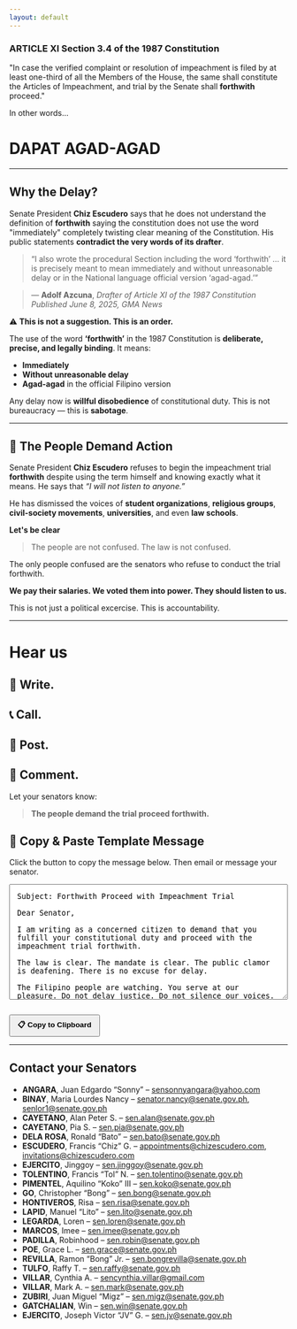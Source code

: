 ```yaml
---
layout: default
---
```


### ARTICLE XI Section 3.4 of the 1987 Constitution

"In case the verified complaint or resolution of impeachment is filed by at least one-third of all the Members of the House, the same shall constitute the Articles of Impeachment, and trial by the Senate shall **forthwith** proceed."

In other words...

# DAPAT AGAD-AGAD

---

## Why the Delay?

Senate President **Chiz Escudero** says that he does not understand the definition of **forthwith** saying the constitution does not use the word "immediately" completely twisting clear meaning of the Constitution. His public statements **contradict the very words of its drafter**.

> “I also wrote the procedural Section including the word ‘forthwith’ … it is precisely meant to mean immediately and without unreasonable delay or in the National language official version ‘agad-agad.’”  

> — **Adolf Azcuna**, 
> *Drafter of Article XI of the 1987 Constitution*  
> *Published June 8, 2025, GMA News*

⚠️ **This is not a suggestion. This is an order.**

The use of the word **‘forthwith’** in the 1987 Constitution is **deliberate, precise, and legally binding**. It means:

- **Immediately**  
- **Without unreasonable delay**  
- **Agad-agad** in the official Filipino version


Any delay now is **willful disobedience** of constitutional duty. This is not bureaucracy — this is **sabotage**. 

---


## 🚨 The People Demand Action

Senate President **Chiz Escudero** refuses to begin the impeachment trial **forthwith** despite using the term himself and knowing exactly what it means. He says that *“I will not listen to anyone.”*

He has dismissed the voices of **student organizations**, **religious groups**, **civil-society movements**, **universities**, and even **law schools**.

**Let's be clear**

> The people are not confused. 
> The law is not confused. 

The only people confused are the senators who refuse to conduct the trial forthwith.

**We pay their salaries. We voted them into power. They should listen to us.**

This is not just a political excercise. This is accountability.

---

# Hear us

## 📨 **Write.**  
## 📞 **Call.**  
## 📢 **Post.**  
## 💬 **Comment.**

Let your senators know:  
> **The people demand the trial proceed forthwith.**

<h2>📝 Copy & Paste Template Message</h2>
<p>Click the button to copy the message below. Then email or message your senator.</p>

<textarea id="message" rows="12" style="width:100%; padding:1em; font-family:monospace;">
Subject: Forthwith Proceed with Impeachment Trial

Dear Senator,

I am writing as a concerned citizen to demand that you fulfill your constitutional duty and proceed with the impeachment trial forthwith. 

The law is clear. The mandate is clear. The public clamor is deafening. There is no excuse for delay.

The Filipino people are watching. You serve at our pleasure. Do not delay justice. Do not silence our voices.

Forthwith means immediately. agad-agad.

Sincerely,
[Your Name]
[Your City/Province]
</textarea>

<button onclick="copyMessage()" style="margin-top:1em; padding:0.5em 1em; font-weight:bold;">📋 Copy to Clipboard</button>

<script>
function copyMessage() {
  var copyText = document.getElementById("message");
  copyText.select();
  copyText.setSelectionRange(0, 99999); // For mobile devices
  document.execCommand("copy");
  alert("Message copied to clipboard!");
}
</script>

---

## Contact your Senators

- **ANGARA**, Juan Edgardo “Sonny” – [sensonnyangara@yahoo.com](mailto:sensonnyangara@yahoo.com)  
- **BINAY**, Maria Lourdes Nancy – [senator.nancy@senate.gov.ph](mailto:senator.nancy@senate.gov.ph), [senlor1@senate.gov.ph](mailto:senlor1@senate.gov.ph)  
- **CAYETANO**, Alan Peter S. – [sen.alan@senate.gov.ph](mailto:sen.alan@senate.gov.ph)  
- **CAYETANO**, Pia S. – [sen.pia@senate.gov.ph](mailto:sen.pia@senate.gov.ph)  
- **DELA ROSA**, Ronald “Bato” – [sen.bato@senate.gov.ph](mailto:sen.bato@senate.gov.ph)  
- **ESCUDERO**, Francis “Chiz” G. – [appointments@chizescudero.com](mailto:appointments@chizescudero.com), [invitations@chizescudero.com](mailto:invitations@chizescudero.com)  
- **EJERCITO**, Jinggoy – [sen.jinggoy@senate.gov.ph](mailto:sen.jinggoy@senate.gov.ph)  
- **TOLENTINO**, Francis “Tol” N. – [sen.tolentino@senate.gov.ph](mailto:sen.tolentino@senate.gov.ph)  
- **PIMENTEL**, Aquilino “Koko” III – [sen.koko@senate.gov.ph](mailto:sen.koko@senate.gov.ph)  
- **GO**, Christopher “Bong” – [sen.bong@senate.gov.ph](mailto:sen.bong@senate.gov.ph)  
- **HONTIVEROS**, Risa – [sen.risa@senate.gov.ph](mailto:sen.risa@senate.gov.ph)  
- **LAPID**, Manuel “Lito” – [sen.lito@senate.gov.ph](mailto:sen.lito@senate.gov.ph)  
- **LEGARDA**, Loren – [sen.loren@senate.gov.ph](mailto:sen.loren@senate.gov.ph)  
- **MARCOS**, Imee – [sen.imee@senate.gov.ph](mailto:sen.imee@senate.gov.ph)  
- **PADILLA**, Robinhood – [sen.robin@senate.gov.ph](mailto:sen.robin@senate.gov.ph)  
- **POE**, Grace L. – [sen.grace@senate.gov.ph](mailto:sen.grace@senate.gov.ph)  
- **REVILLA**, Ramon “Bong” Jr. – [sen.bongrevilla@senate.gov.ph](mailto:sen.bongrevilla@senate.gov.ph)  
- **TULFO**, Raffy T. – [sen.raffy@senate.gov.ph](mailto:sen.raffy@senate.gov.ph)  
- **VILLAR**, Cynthia A. – [sencynthia.villar@gmail.com](mailto:sencynthia.villar@gmail.com)  
- **VILLAR**, Mark A. – [sen.mark@senate.gov.ph](mailto:sen.mark@senate.gov.ph)  
- **ZUBIRI**, Juan Miguel “Migz” – [sen.migz@senate.gov.ph](mailto:sen.migz@senate.gov.ph)  
- **GATCHALIAN**, Win – [sen.win@senate.gov.ph](mailto:sen.win@senate.gov.ph)  
- **EJERCITO**, Joseph Victor “JV” G. – [sen.jv@senate.gov.ph](mailto:sen.jv@senate.gov.ph)